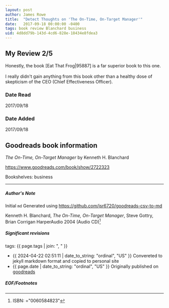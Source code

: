 ```yaml
---
layout: post
author: James Rowe
title:  "Detect Thoughts on 'The On-Time, On-Target Manager'"
date:   2017-09-18 00:00:00 -0400
tags: book review Blanchard business
uid: 4d8dd79b-143d-4cd6-828e-18434e8fdea3
---
```


<!-- highly dependent on how you personally use jekyll templates, and how you want this to show up -->
<!-- escape any jekyll keys with double brackets -->

## My Review 2/5

Honestly, the book [Eat That Frog|95887] is a far superior book to this one.<br/><br/>I really didn't gain anything from this book other than a healthy dose of skepticism of the CEO (Chief Effectiveness Officer).

### Date Read
2017/09/18

### Date Added
2017/09/18

## Goodreads book information

*The On-Time, On-Target Manager* by Kenneth H. Blanchard

https://www.goodreads.com/book/show/2722323

Bookshelves: business

---

##### Author's Note

Initial `md` Generated using https://github.com/jsr6720/goodreads-csv-to-md

Kenneth H. Blanchard, *The On-Time, On-Target Manager*, Steve Gottry, Brian Corrigan HarperAudio 2004 (Audio CD)[^1]

##### Significant revisions

tags: {{ page.tags | join: ", " }} <!-- todo move this somewhere -->

- {{ 2024-04-22 02:51:11 | date_to_string: "ordinal", "US" }} Convereted to jekyll markdown format and copied to personal site
- {{ page.date | date_to_string: "ordinal", "US" }} Originally published on [goodreads](https://www.goodreads.com)

##### EOF/Footnotes

[^1]: ISBN: ="0060584823"